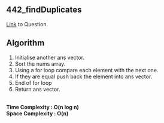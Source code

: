 ## 442_findDuplicates
[Link](https://leetcode.com/problems/find-all-duplicates-in-an-array/) to Question.

## Algorithm
1. Initialise another ans vector.
2. Sort the nums array.
3. Using a for loop compare each element with the next one.
4. If they are equal push back the element into ans vector. 
5. End of for loop
6. Return ans vector.

<br>
<b>Time Complexity : O(n log n)</b>
<br>
<b>Space Complexity : O(n)</b>